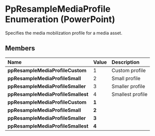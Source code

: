 
# PpResampleMediaProfile Enumeration (PowerPoint)

Specifies the media mobilization profile for a media asset.


## Members



|**Name**|**Value**|**Description**|
|:-----|:-----|:-----|
| **ppResampleMediaProfileCustom**|1|Custom profile|
| **ppResampleMediaProfileSmall**|2|Small profile|
| **ppResampleMediaProfileSmaller**|3|Smaller profile|
| **ppResampleMediaProfileSmallest**|4|Smallest profile|
| **ppResampleMediaProfileCustom**| **1**||
| **ppResampleMediaProfileSmall**| **2**||
| **ppResampleMediaProfileSmaller**| **3**||
| **ppResampleMediaProfileSmallest**| **4**||
